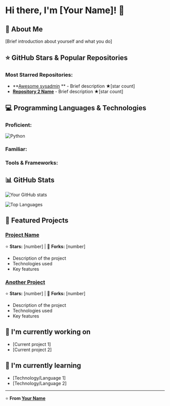 # Hi there, I'm [Your Name]! 👋

## 🚀 About Me
[Brief introduction about yourself and what you do]

## ⭐ GitHub Stars & Popular Repositories

### Most Starred Repositories:
- **[Awesome sysadmin](https://github.com/pakoti/Awesome_ComputerSience) ** - Brief description ★[star count]
- **[Repository 2 Name](link)** - Brief description ★[star count]


## 💻 Programming Languages & Technologies

### Proficient:
![Python](https://img.shields.io/badge/Python-3776AB?style=for-the-badge&logo=python&logoColor=white)


### Familiar:


### Tools & Frameworks:

## 📊 GitHub Stats

![Your GitHub stats](https://github-readme-stats.vercel.app/api?username=yourusername&show_icons=true&theme=radical)

![Top Languages](https://github-readme-stats.vercel.app/api/top-langs/?username=yourusername&layout=compact&theme=radical)

## 🌟 Featured Projects

### [Project Name](link)
⭐ **Stars:** [number] | 🍴 **Forks:** [number]
- Description of the project
- Technologies used
- Key features

### [Another Project](link)
⭐ **Stars:** [number] | 🍴 **Forks:** [number]
- Description of the project
- Technologies used
- Key features


## 🔭 I'm currently working on
- [Current project 1]
- [Current project 2]

## 🌱 I'm currently learning
- [Technology/Language 1]
- [Technology/Language 2]

---

⭐ **From [Your Name](https://github.com/yourusername)**

